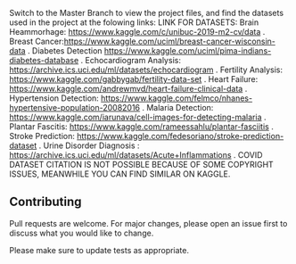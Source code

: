 Switch to the Master Branch to view the project files, and find the datasets used in the project at the folowing links:
LINK FOR DATASETS:
Brain Heammorhage: https://www.kaggle.com/c/unibuc-2019-m2-cv/data .
Breast Cancer:https://www.kaggle.com/uciml/breast-cancer-wisconsin-data .
Diabetes Detection https://www.kaggle.com/uciml/pima-indians-diabetes-database .
Echocardiogram Analysis: https://archive.ics.uci.edu/ml/datasets/echocardiogram .
Fertility Analysis: https://www.kaggle.com/gabbygab/fertility-data-set .
Heart Failure: https://www.kaggle.com/andrewmvd/heart-failure-clinical-data .
Hypertension Detection: https://www.kaggle.com/felmco/nhanes-hypertensive-population-20082016 .
Malaria Detection: https://www.kaggle.com/iarunava/cell-images-for-detecting-malaria .
Plantar Fascitis: https://www.kaggle.com/rameessahlu/plantar-fasciitis .
Stroke Prediction: https://www.kaggle.com/fedesoriano/stroke-prediction-dataset .
Urine Disorder Diagnosis : https://archive.ics.uci.edu/ml/datasets/Acute+Inflammations .
COVID DATASET CITATION IS NOT POSSIBLE BECAUSE OF SOME COPYRIGHT ISSUES, MEANWHILE YOU CAN FIND SIMILAR ON KAGGLE.

## Contributing
Pull requests are welcome. For major changes, please open an issue first to discuss what you would like to change.

Please make sure to update tests as appropriate.

